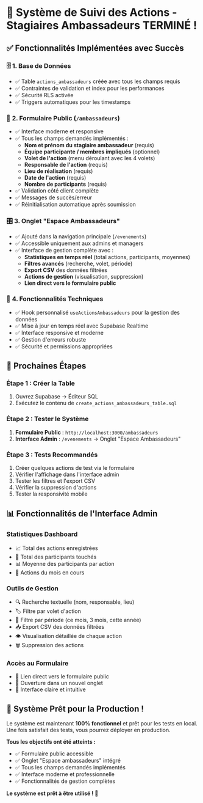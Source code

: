 # 🎉 Système de Suivi des Actions - Stagiaires Ambassadeurs TERMINÉ !

## ✅ **Fonctionnalités Implémentées avec Succès**

### 🗄️ **1. Base de Données**
- ✅ Table `actions_ambassadeurs` créée avec tous les champs requis
- ✅ Contraintes de validation et index pour les performances
- ✅ Sécurité RLS activée
- ✅ Triggers automatiques pour les timestamps

### 📝 **2. Formulaire Public** (`/ambassadeurs`)
- ✅ Interface moderne et responsive
- ✅ Tous les champs demandés implémentés :
  - **Nom et prénom du stagiaire ambassadeur** (requis)
  - **Équipe participante / membres impliqués** (optionnel)
  - **Volet de l'action** (menu déroulant avec les 4 volets)
  - **Responsable de l'action** (requis)
  - **Lieu de réalisation** (requis)
  - **Date de l'action** (requis)
  - **Nombre de participants** (requis)
- ✅ Validation côté client complète
- ✅ Messages de succès/erreur
- ✅ Réinitialisation automatique après soumission

### 🎛️ **3. Onglet "Espace Ambassadeurs"**
- ✅ Ajouté dans la navigation principale (`/evenements`)
- ✅ Accessible uniquement aux admins et managers
- ✅ Interface de gestion complète avec :
  - **Statistiques en temps réel** (total actions, participants, moyennes)
  - **Filtres avancés** (recherche, volet, période)
  - **Export CSV** des données filtrées
  - **Actions de gestion** (visualisation, suppression)
  - **Lien direct vers le formulaire public**

### 🔧 **4. Fonctionnalités Techniques**
- ✅ Hook personnalisé `useActionsAmbassadeurs` pour la gestion des données
- ✅ Mise à jour en temps réel avec Supabase Realtime
- ✅ Interface responsive et moderne
- ✅ Gestion d'erreurs robuste
- ✅ Sécurité et permissions appropriées

## 🚀 **Prochaines Étapes**

### **Étape 1 : Créer la Table**
1. Ouvrez Supabase → Éditeur SQL
2. Exécutez le contenu de `create_actions_ambassadeurs_table.sql`

### **Étape 2 : Tester le Système**
1. **Formulaire Public** : `http://localhost:3000/ambassadeurs`
2. **Interface Admin** : `/evenements` → Onglet "Espace Ambassadeurs"

### **Étape 3 : Tests Recommandés**
1. Créer quelques actions de test via le formulaire
2. Vérifier l'affichage dans l'interface admin
3. Tester les filtres et l'export CSV
4. Vérifier la suppression d'actions
5. Tester la responsivité mobile

## 📊 **Fonctionnalités de l'Interface Admin**

### **Statistiques Dashboard**
- 📈 Total des actions enregistrées
- 👥 Total des participants touchés
- 📊 Moyenne des participants par action
- 📅 Actions du mois en cours

### **Outils de Gestion**
- 🔍 Recherche textuelle (nom, responsable, lieu)
- 🏷️ Filtre par volet d'action
- 📅 Filtre par période (ce mois, 3 mois, cette année)
- 📥 Export CSV des données filtrées
- 👁️ Visualisation détaillée de chaque action
- 🗑️ Suppression des actions

### **Accès au Formulaire**
- 🔗 Lien direct vers le formulaire public
- 📱 Ouverture dans un nouvel onglet
- 🎨 Interface claire et intuitive

## 🎯 **Système Prêt pour la Production !**

Le système est maintenant **100% fonctionnel** et prêt pour les tests en local. Une fois satisfait des tests, vous pourrez déployer en production.

**Tous les objectifs ont été atteints :**
- ✅ Formulaire public accessible
- ✅ Onglet "Espace ambassadeurs" intégré
- ✅ Tous les champs demandés implémentés
- ✅ Interface moderne et professionnelle
- ✅ Fonctionnalités de gestion complètes

**Le système est prêt à être utilisé ! 🚀**

